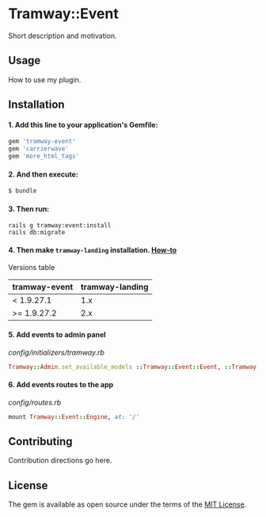 # Tramway::Event
Short description and motivation.

## Usage
How to use my plugin.

## Installation

#### 1. Add this line to your application's Gemfile:

```ruby
gem 'tramway-event'
gem 'carrierwave'
gem 'more_html_tags'
```

#### 2. And then execute:
```bash
$ bundle
```

#### 3. Then run:
```shell
rails g tramway:event:install
rails db:migrate
```

#### 4. Then make `tramway-landing` installation. [How-to](https://github.com/ulmic/tramway-dev/blob/develop/tramway-landing/README.md#installation)

Versions table

| tramway-event | tramway-landing |
| ------------- | --------------- |
| < 1.9.27.1 | 1.x |
| >= 1.9.27.2 | 2.x | 

#### 5. Add events to admin panel

*config/initializers/tramway.rb*
```ruby
Tramway::Admin.set_available_models ::Tramway::Event::Event, ::Tramway::Event::ParticipantFormField, ::Tramway::Event::Participant, project: #{project_which_you_used_in_the_application}
```

#### 6. Add events routes to the app

*config/routes.rb*
```ruby
mount Tramway::Event::Engine, at: '/'
```

## Contributing
Contribution directions go here.

## License
The gem is available as open source under the terms of the [MIT License](http://opensource.org/licenses/MIT).
